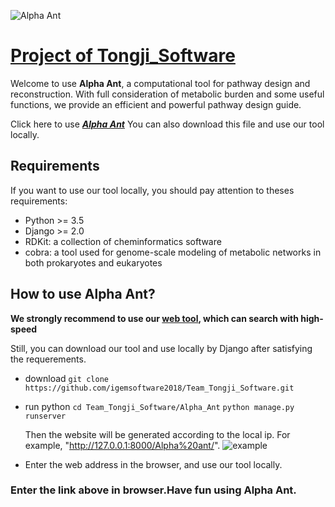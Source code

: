 ![Alpha Ant](http://2018.igem.org/wiki/images/9/9d/T--Tongji-Software--logo4.png)
# [Project of Tongji_Software](http://2018.igem.org/Team:Tongji-Software)

Welcome to use **Alpha Ant**, a computational tool for pathway design and reconstruction. With full consideration of metabolic burden and some useful functions, we provide an efficient and powerful pathway design guide.

Click here to use [***Alpha Ant***](http://118.31.56.237:8099/Alpha%20ant/)
You can also download this file and use our tool locally.

## Requirements
  If you want to use our tool locally, you should pay attention to theses requirements:
  * Python >= 3.5
  * Django >= 2.0
  * RDKit: a collection of cheminformatics software
  * cobra: a tool used for genome-scale modeling of metabolic networks in both prokaryotes and eukaryotes

## How to use Alpha Ant?
  **We strongly recommend to use our [web tool](http://118.31.56.237:8099/Alpha%20ant/), which can search with high-speed**
  
  Still, you can download our tool and use locally by Django after satisfying the requerements. 
  
  * download
   `git clone https://github.com/igemsoftware2018/Team_Tongji_Software.git`
  * run python
   `cd Team_Tongji_Software/Alpha_Ant`
   `python manage.py runserver`  
  
      Then the website will be generated according to the local ip. For example, "http://127.0.0.1:8000/Alpha%20ant/".
      ![example](http://2018.igem.org/wiki/images/a/a1/T--Tongji-Software--django.png)
  
  * Enter the web address in the browser, and use our tool locally.
 



### Enter the link above in browser.Have fun using Alpha Ant.
